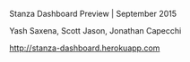 Stanza Dashboard Preview | September 2015

Yash Saxena, Scott Jason, Jonathan Capecchi

http://stanza-dashboard.herokuapp.com